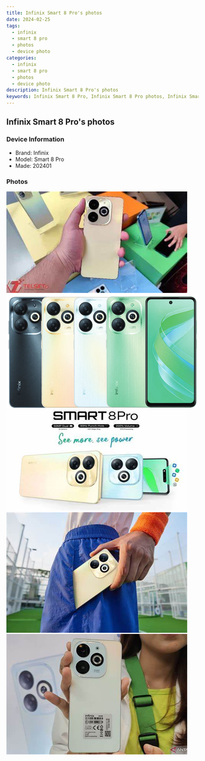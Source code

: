 ```yaml
---
title: Infinix Smart 8 Pro's photos
date: 2024-02-25
tags: 
  - infinix
  - smart 8 pro
  - photos
  - device photo
categories: 
  - infinix
  - smart 8 pro
  - photos
  - device photo
description: Infinix Smart 8 Pro's photos
keywords: Infinix Smart 8 Pro, Infinix Smart 8 Pro photos, Infinix Smart 8 Pro device photo
---
```


## Infinix Smart 8 Pro's photos

### Device Information

- Brand: Infinix
- Model: Smart 8 Pro
- Made: 202401

### Photos

![/images/best-assets/devices/infinix/infinix-smart-8-pro/1.jpg](/images/best-assets/devices/infinix/infinix-smart-8-pro/1.jpg)
![/images/best-assets/devices/infinix/infinix-smart-8-pro/2.jpg](/images/best-assets/devices/infinix/infinix-smart-8-pro/2.jpg)
![/images/best-assets/devices/infinix/infinix-smart-8-pro/3.jpg](/images/best-assets/devices/infinix/infinix-smart-8-pro/3.jpg)
![/images/best-assets/devices/infinix/infinix-smart-8-pro/4.jpg](/images/best-assets/devices/infinix/infinix-smart-8-pro/4.jpg)
![/images/best-assets/devices/infinix/infinix-smart-8-pro/5.jpg](/images/best-assets/devices/infinix/infinix-smart-8-pro/5.jpg)
